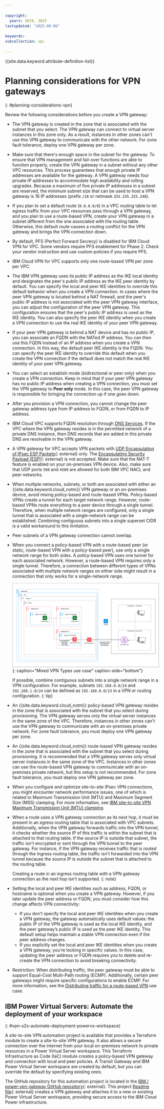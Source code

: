 ```yaml
---

copyright:
  years: 2019, 2025
lastupdated: "2025-08-06"

keywords:
subcollection: vpc

---
```


{{site.data.keyword.attribute-definition-list}}

# Planning considerations for VPN gateways
{: #planning-considerations-vpn}

Review the following considerations before you create a VPN gateway:

* The VPN gateway is created in the zone that is associated with the subnet that you select. The VPN gateway can connect to virtual server instances in this zone only. As a result, instances in other zones can't use this VPN gateway to communicate with the other network. For zone fault tolerance, deploy one VPN gateway per zone.
* Make sure that there's enough space in the subnet for the gateway. To ensure that VPN management and fail-over functions are able to function properly, create the VPN gateway in a subnet without any other VPC resources. This process guarantees that enough private IP addresses are available for the gateway. A VPN gateway needs four private IP addresses to accommodate high availability and rolling upgrades. Because a maximum of five private IP addresses in a subnet are reserved, the minimum subnet size that can be used to host a VPN gateway is 16 IP addresses (prefix `/28` or netmask `255.255.255.240`).
* If you plan to set a default route (`0.0.0.0/0`) in a VPC routing table to let egress traffic from your VPC resources pass through a VPN gateway, and you plan to use a route-based VPN, create your VPN gateway in a subnet different from the one associated with the routing table. Otherwise, this default route causes a routing conflict for the VPN gateway and brings the VPN connection down.
* By default, PFS (Perfect Forward Secrecy) is disabled for IBM Cloud VPN for VPC. Some vendors require PFS enablement for Phase 2. Check your vendor instruction and use custom policies if you require PFS.
* IBM Cloud VPN for VPC supports only one route-based VPN per zone per VPC.
* The IBM VPN gateway uses its public IP address as the IKE local identity and designates the peer's public IP address as the IKE peer identity by default. You can specify the local and peer IKE identities to override this default behavior when you create a VPN connection. In cases where the peer VPN gateway is located behind a NAT firewall, and the peer's public IP address is not associated with the peer VPN gateway interface, you can adjust the configuration of the peer VPN gateway. This configuration ensures that the peer's public IP address is used as the IKE identity. You can also specify the peer IKE identity when you create a VPN connection to use the real IKE identity of your peer VPN gateway.
* If your peer VPN gateway is behind a NAT device and has no public IP, you can associate an FQDN with the NATed IP address. You can then use this FQDN instead of an IP address when you create a VPN connection. In this way, the default peer IKE identity is the FQDN. You can specify the peer IKE identity to override this default when you create the VPN connection if the default does not match the real IKE identity of your peer VPN gateway.
* You can select an establish mode (bidirectional or peer only) when you create a VPN connection. Keep in mind that if your peer VPN gateway has no public IP address when creating a VPN connection, you must set the VPN gateway to **Peer only** mode. In this case, the peer VPN gateway is responsible for bringing the connection up if one goes down.
* After you provision a VPN connection, you cannot change the peer gateway address type from IP address to FQDN, or from FQDN to IP address.
* IBM Cloud VPC supports FQDN resolution through [DNS Services](/docs/dns-svcs). If the VPC where the VPN gateway resides is in the permitted network of a private DNS instance, then DNS records that are added in this private DNS are resolvable in the VPN gateway.


* A VPN gateway for VPC accepts VPN packets with [UDP Encapsulation of IPsec ESP Packets](https://datatracker.ietf.org/doc/html/rfc3948){: external} only. The [Encapsulating Security Payload (ESP)](https://datatracker.ietf.org/doc/html/rfc4303){: external} is not accepted. Make sure that the NAT-T feature is enabled on your on-premises VPN device. Also, make sure that UDP ports `500` and `4500` are allowed for both IBM VPC NACL and peer networks.
* When multiple networks, subnets, or both are associated with either an {{site.data.keyword.cloud_notm}} VPN gateway or an on-premises device, avoid mixing policy-based and route-based VPNs. Policy-based VPNs create a tunnel for each target network range. However, route-based VPNs route everything to a peer device through a single tunnel. Therefore, when multiple network ranges are configured, only a single tunnel that is associated with a single-network range can be established. Combining contiguous subnets into a single superset CIDR is a valid workaround to this limitation.
* Peer subnets of a VPN gateway connection cannot overlap.
* When you connect a policy-based VPN with a route-based peer (or static, route-based VPN with a policy-based peer), use only a single network range for both sides. A policy-based VPN uses one tunnel for each associated network. However, a route-based VPN requires only a single tunnel. Therefore, a connection between different types of VPNs associated with multiple network ranges on either side might result in a connection that only works for a single-network range.

   ![Mixed VPN types use case](images/vpn-mixed-types.svg){: caption="Mixed VPN Types use case" caption-side="bottom"}

   If possible, combine contiguous subnets into a single network range in a VPN configuration. For example, subnets `192.168.0.0/24` and `192.168.1.0/24` can be defined as `192.168.0.0/23` in a VPN or routing configuration.
   {: tip}

* An {{site.data.keyword.cloud_notm}} policy-based VPN gateway resides in the zone that is associated with the subnet that you select during provisioning. The VPN gateway serves only the virtual server instances in the same zone of the VPC. Therefore, instances in other zones can't use the VPN gateway to communicate with an on-premises private network. For zone fault tolerance, you must deploy one VPN gateway per zone.
* An {{site.data.keyword.cloud_notm}} route-based VPN gateway resides in the zone that is associated with the subnet that you select during provisioning. It is recommended that a VPN gateway serves only virtual server instances in the same zone of the VPC. Instances in other zones can use the route-based VPN gateway to communicate with an on-premises private network, but this setup is not recommended. For zone fault tolerance, you must deploy one VPN gateway per zone.
* When you configure and optimize site-to-site IPsec VPN connections, you might encounter network performance issues, one of which is related to Maximum Transmission Unit (MTU) and Maximum Segment Size (MSS) clamping. For more information, see [IBM site-to-site VPN Maximum Transmission Unit (MTU) clamping](/docs/vpc?topic=vpc-about-mtu).
* When a route uses a VPN gateway connection as its next hop, it must be present in an egress routing table that is associated with VPC subnets. Additionally, when the VPN gateway forwards traffic into the VPN tunnel, it checks whether the source IP of this traffic is within the subnet that is attached to that routing table. If the source IP is outside that subnet, the traffic isn't encrypted or sent through the VPN tunnel to the peer gateway. For instance, if the VPN gateway receives traffic that is routed through the ingress routing table, the traffic isn't forwarded into the VPN tunnel because the source IP is outside the subnet that is attached to the routing table.

   Creating a route in an ingress routing table with a VPN gateway connection as the next hop isn't supported.
   {: note}

* Setting the local and peer IKE identities such as address, FQDN, or hostname is optional when you create a VPN gateway. However, if you later update the peer address or FQDN, you must consider how this change affects VPN connectivity:

   * If you don't specify the local and peer IKE identities when you create a VPN gateway, the gateway automatically uses default values: the public IP of the VPN gateway is used as the local IKE identity, and the peer gateway’s public IP is used as the peer IKE identity. This default setup helps maintain a stable VPN connection even if the peer address changes.
   * If you explicitly set the local and peer IKE identities when you create a VPN gateway, you’re locking in specific values. In this case, updating the peer address or FQDN requires you to delete and re-create the VPN connection to avoid breaking connectivity.
* Restriction: When distributing traffic, the peer gateway must be able to support Equal-Cost Multi-Path routing (ECMP). Additionally, certain peer gateways might require specific configurations to enable ECMP. For more information, see the [Distributing traffic for a route-based VPN](/docs/vpc?topic=vpc-using-vpn#use-case-4-vpn) use case.

## IBM Power Virtual Servers: Automate the deployment of your workspace
{: #vpn-s2s-automate-deployment-powervs-workspace}

A site-to-site VPN automation project is available that provides a Terraform module to create a site-to-site VPN gateway. It also allows a secure connection over the internet from your local on-premises network to private resources in a Power Virtual Server workspace. This Terraform Infrastructure as Code (IaC) module creates a policy-based VPN gateway and connection with local and peer policies. A Transit Gateway and IBM Power Virtual Server workspace are created by default, but you can override the default by specifying existing ones.

The GitHub repository for this automation project is located in the [IBM /
power-vpn-gateway GitHub repository](https://github.com/IBM/power-vpn-gateway/){: external}. This project [Readme file](https://github.com/IBM/power-vpn-gateway/blob/master/README.md){: external} creates a VPN gateway and attaches it to a new or existing Power Virtual Server workspace, providing secure access to the IBM Cloud Power infrastructure.
